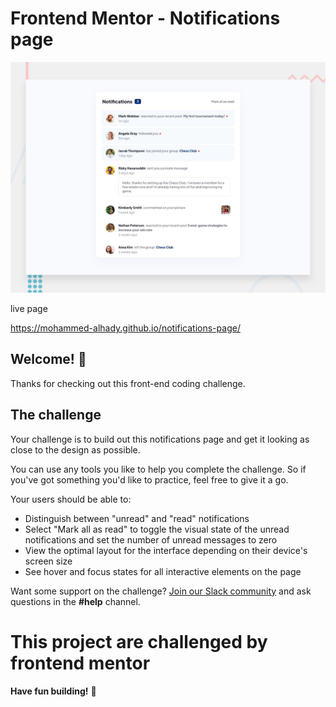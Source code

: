 # Frontend Mentor - Notifications page

![Design preview for the Notifications page coding challenge](./design/desktop-preview.jpg)

live page 

https://mohammed-alhady.github.io/notifications-page/

## Welcome! 👋

Thanks for checking out this front-end coding challenge.

## The challenge

Your challenge is to build out this notifications page and get it looking as close to the design as possible.

You can use any tools you like to help you complete the challenge. So if you've got something you'd like to practice, feel free to give it a go.

Your users should be able to:

- Distinguish between "unread" and "read" notifications
- Select "Mark all as read" to toggle the visual state of the unread notifications and set the number of unread messages to zero
- View the optimal layout for the interface depending on their device's screen size
- See hover and focus states for all interactive elements on the page

Want some support on the challenge? [Join our Slack community](https://www.frontendmentor.io/slack) and ask questions in the **#help** channel.

# This project are challenged by frontend mentor

**Have fun building!** 🚀
